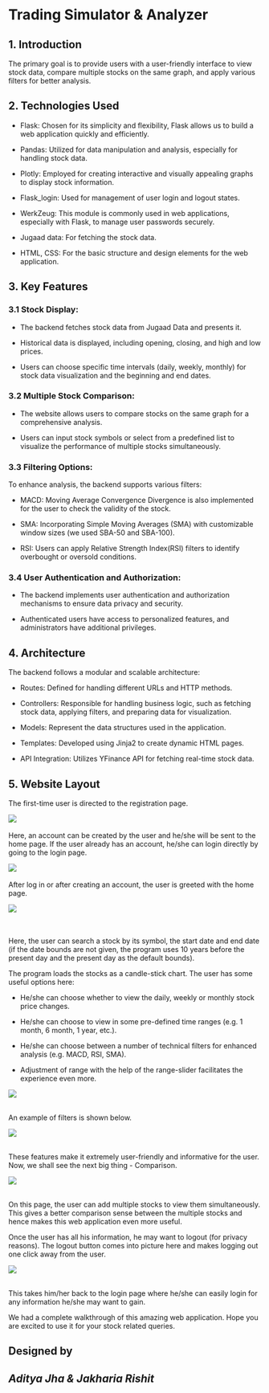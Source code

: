 # Trading Simulator & Analyzer

## 1\. Introduction

The primary goal is to provide users with a user-friendly interface to view stock data, compare multiple stocks on the same graph, and apply various filters for better analysis.

## 2\. Technologies Used

-   Flask: Chosen for its simplicity and flexibility, Flask allows us to build a web application quickly and efficiently.

-   Pandas: Utilized for data manipulation and analysis, especially for handling stock data.

-   Plotly: Employed for creating interactive and visually appealing graphs to display stock information.

-   Flask\_login: Used for management of user login and logout states.

-   WerkZeug: This module is commonly used in web applications, especially with Flask, to manage user passwords securely.

-   Jugaad data: For fetching the stock data.

-   HTML, CSS: For the basic structure and design elements for the web application.

## 3\. Key Features

### 3.1 Stock Display:

-   The backend fetches stock data from Jugaad Data and presents it.

-   Historical data is displayed, including opening, closing, and high and low prices.

-   Users can choose specific time intervals (daily, weekly, monthly) for stock data visualization and the beginning and end dates.

### 3.2 Multiple Stock Comparison:

-   The website allows users to compare stocks on the same graph for a comprehensive analysis.

-   Users can input stock symbols or select from a predefined list to visualize the performance of multiple stocks simultaneously.

### 3.3 Filtering Options:

To enhance analysis, the backend supports various filters:

-   MACD: Moving Average Convergence Divergence is also implemented for the user to check the validity of the stock.

-   SMA: Incorporating Simple Moving Averages (SMA) with customizable window sizes (we used SBA-50 and SBA-100).

-   RSI: Users can apply Relative Strength Index(RSI) filters to identify overbought or oversold conditions.

### 3.4 User Authentication and Authorization:

-   The backend implements user authentication and authorization mechanisms to ensure data privacy and security.

-   Authenticated users have access to personalized features, and administrators have additional privileges.

## 4\. Architecture

The backend follows a modular and scalable architecture:

-   Routes: Defined for handling different URLs and HTTP methods.

-   Controllers: Responsible for handling business logic, such as fetching stock data, applying filters, and preparing data for visualization.

-   Models: Represent the data structures used in the application.

-   Templates: Developed using Jinja2 to create dynamic HTML pages.

-   API Integration: Utilizes YFinance API for fetching real-time stock data.

## 5\. Website Layout

The first-time user is directed to the registration page.

![](.//media/image3.png)
<br><br>
Here, an account can be created by the user and he/she will be sent to
the home page. If the user already has an account, he/she can login
directly by going to the login page.

![](.//media/image5.png)
<br><br>
After log in or after creating an account, the user is greeted with the
home page.

![](.//media/image7.png)

<br><br>
Here, the user can search a stock by its symbol, the start date and end
date (if the date bounds are not given, the program uses 10 years before
the present day and the present day as the default bounds).

The program loads the stocks as a candle-stick chart. The user has some
useful options here:

-   He/she can choose whether to view the daily, weekly or monthly stock price changes.

-   He/she can choose to view in some pre-defined time ranges (e.g. 1 month, 6 month, 1 year, etc.).

-   He/she can choose between a number of technical filters for enhanced analysis (e.g. MACD, RSI, SMA).

-   Adjustment of range with the help of the range-slider facilitates the experience even more.

![](.//media/image1.png)
<br><br>

An example of filters is shown below.

![](.//media/image6.png)
<br><br>

These features make it extremely user-friendly and informative for the
user. Now, we shall see the next big thing - Comparison.

![](.//media/image4.png)
<br><br>

On this page, the user can add multiple stocks to view them
simultaneously. This gives a better comparison sense between the
multiple stocks and hence makes this web application even more useful.

Once the user has all his information, he may want to logout (for
privacy reasons). The logout button comes into picture here and makes
logging out one click away from the user.

![](.//media/image2.png)
<br><br>

This takes him/her back to the login page where he/she can easily login
for any information he/she may want to gain.

We had a complete walkthrough of this amazing web application. Hope you
are excited to use it for your stock related queries.

## Designed by

## _Aditya Jha & Jakharia Rishit_
